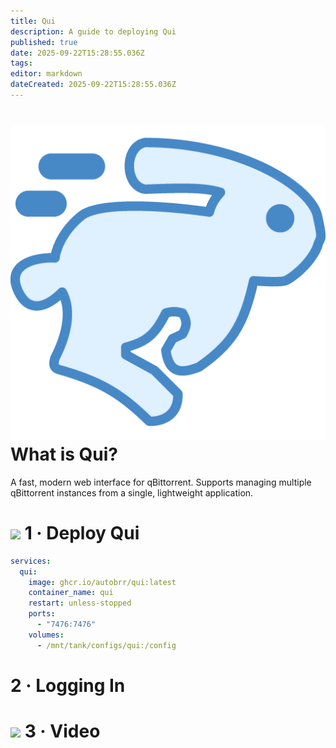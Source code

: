 ```yaml
---
title: Qui
description: A guide to deploying Qui
published: true
date: 2025-09-22T15:28:55.036Z
tags: 
editor: markdown
dateCreated: 2025-09-22T15:28:55.036Z
---
```


# <img src="/autobrr.png" class="tab-icon"> What is Qui?
A fast, modern web interface for qBittorrent. Supports managing multiple qBittorrent instances from a single, lightweight application.

# <img src="/docker.png" class="tab-icon"> 1 · Deploy Qui
```yaml
services:
  qui:
    image: ghcr.io/autobrr/qui:latest
    container_name: qui
    restart: unless-stopped
    ports:
      - "7476:7476"
    volumes:
      - /mnt/tank/configs/qui:/config
```

# 2 · Logging In


# <img src="/patreon-light.png" class="tab-icon"> 3 · Video